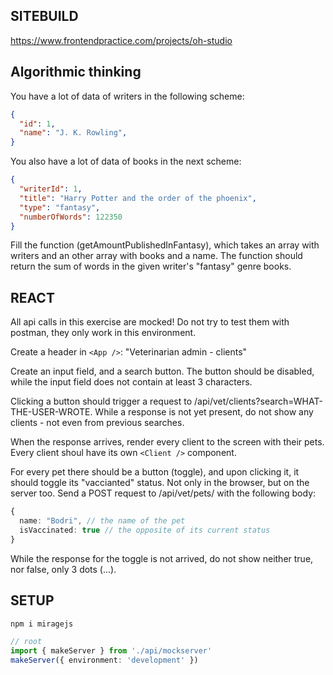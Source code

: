 ## SITEBUILD

https://www.frontendpractice.com/projects/oh-studio

## Algorithmic thinking

You have a lot of data of writers in the following scheme:

```json
{
  "id": 1,
  "name": "J. K. Rowling",
}
```
You also have a lot of data of books in the next scheme:

```json
{
  "writerId": 1,
  "title": "Harry Potter and the order of the phoenix",
  "type": "fantasy",
  "numberOfWords": 122350
}
```

Fill the function (getAmountPublishedInFantasy), which takes an array with writers and an other array with books and a name. The function should return the sum of words in the given writer's "fantasy" genre books.

## REACT

All api calls in this exercise are mocked! Do not try to test them with postman, they only work in this environment.

Create a header in `<App />`: "Veterinarian admin - clients"

Create an input field, and a search button.
The button should be disabled, while the input field does not contain at least 3 characters.

Clicking a button should trigger a request to /api/vet/clients?search=WHAT-THE-USER-WROTE.
While a response is not yet present, do not show any clients - not even from previous searches.

When the response arrives, render every client to the screen with their pets.
Every client shoul have its own `<Client />` component.

For every pet there should be a button (toggle), and upon clicking it, it should toggle its "vaccianted" status.
Not only in the browser, but on the server too.
Send a POST request to /api/vet/pets/ with the following body:

```ts
{
  name: "Bodri", // the name of the pet
  isVaccinated: true // the opposite of its current status
}
```

While the response for the toggle is not arrived, do not show neither true, nor false, only 3 dots (...).

## SETUP

```bash
npm i miragejs
```

```ts
// root
import { makeServer } from './api/mockserver'
makeServer({ environment: 'development' })
```